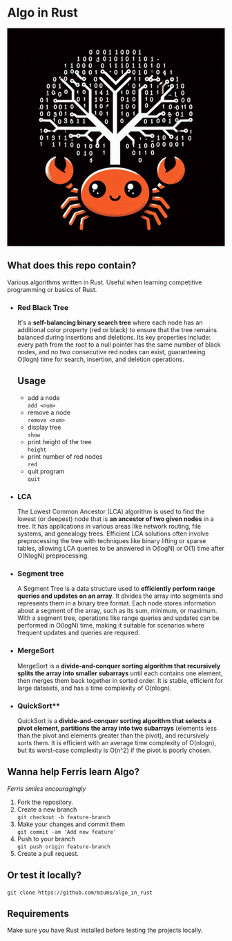 # Algo in Rust

![alt text](image.png)

## What does this repo contain?
Various algorithms written in Rust. Useful when learning competitive programming or basics of Rust.
- ### **Red Black Tree**
    It's a **self-balancing binary search tree** where each node has an additional color property (red or black) to ensure that the tree remains balanced during insertions and deletions. Its key properties include: every path from the root to a null pointer has the same number of black nodes, and no two consecutive red nodes can exist, guaranteeing O(log⁡n) time for search, insertion, and deletion operations.

    ## Usage
    - add a node  
        ```add <num>```
    - remove a node  
        ```remove <num>```
    - display tree   
        ```show```
    - print height of the tree  
        ```height```
    - print number of red nodes  
        ```red```
    - quit program  
        ```quit```
- ### **LCA**
    The Lowest Common Ancestor (LCA) algorithm is used to find the lowest (or deepest) node that is **an ancestor of two given nodes** in a tree. It has applications in various areas like network routing, file systems, and genealogy trees. Efficient LCA solutions often involve preprocessing the tree with techniques like binary lifting or sparse tables, allowing LCA queries to be answered in O(log⁡N) or O(1) time after O(Nlog⁡N) preprocessing.
- ### **Segment tree**
    A Segment Tree is a data structure used to **efficiently perform range queries and updates on an array**. It divides the array into segments and represents them in a binary tree format. Each node stores information about a segment of the array, such as its sum, minimum, or maximum. With a segment tree, operations like range queries and updates can be performed in O(log⁡N) time, making it suitable for scenarios where frequent updates and queries are required.
- ### **MergeSort**
    MergeSort is a **divide-and-conquer sorting algorithm that recursively splits the array into smaller subarrays** until each contains one element, then merges them back together in sorted order. It is stable, efficient for large datasets, and has a time complexity of O(nlog⁡n).
- ### QuickSort**
    QuickSort is a **divide-and-conquer sorting algorithm that selects a pivot element, partitions the array into two subarrays** (elements less than the pivot and elements greater than the pivot), and recursively sorts them. It is efficient with an average time complexity of O(nlog⁡n), but its worst-case complexity is O(n^2) if the pivot is poorly chosen.

## Wanna help Ferris learn Algo?
*Ferris smiles encouragingly*
1. Fork the repository.
2. Create a new branch  
    ```git checkout -b feature-branch```
3. Make your changes and commit them  
    ```git commit -am 'Add new feature'```
4. Push to your branch  
    ```git push origin feature-branch```
5. Create a pull request.

## Or test it locally?
```git clone https://github.com/mzums/algo_in_rust```

## Requirements
Make sure you have Rust installed before testing the projects locally.